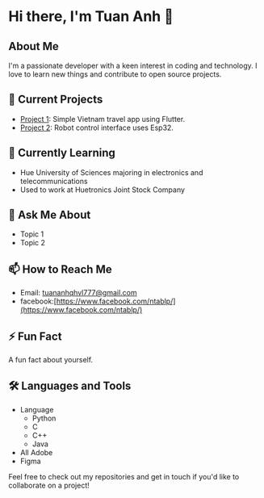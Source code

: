 # Hi there, I'm Tuan Anh 👋

## About Me
I'm a passionate developer with a keen interest in coding and technology. I love to learn new things and contribute to open source projects.

## 🔭 Current Projects
- [Project 1](https://github.com/tuananhhusc/DU_LICH_VIET_NAM): Simple Vietnam travel app using Flutter.
- [Project 2](https://github.com/tuananhhusc/Giao_dien_dieu_khien_robot): Robot control interface uses Esp32.
## 🌱 Currently Learning
- Hue University of Sciences majoring in electronics and telecommunications
- Used to work at Huetronics Joint Stock Company

## 💬 Ask Me About
- Topic 1
- Topic 2

## 📫 How to Reach Me
- Email: [tuananhqhvl777@gmail.com](tuananhqhvl777@gmail.com)
- facebook:[https://www.facebook.com/ntablp/](https://www.facebook.com/ntablp/)

## ⚡ Fun Fact
A fun fact about yourself.

## 🛠️ Languages and Tools
- Language
  + Python
  + C
  + C++
  + Java
- All Adobe
- Figma

Feel free to check out my repositories and get in touch if you'd like to collaborate on a project!
